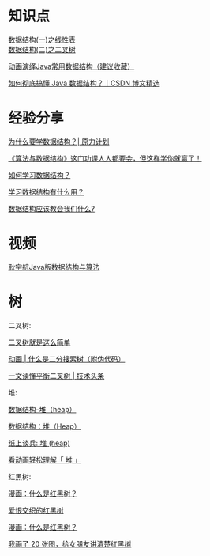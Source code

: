 # 知识点

[数据结构(一)之线性表](https://www.cnblogs.com/chengxiao/p/5979059.html)  
[数据结构(二)之二叉树](https://www.cnblogs.com/chengxiao/p/6395265.html)

[动画演绎Java常用数据结构（建议收藏）](https://mp.weixin.qq.com/s/ECq6Ws7ZyfA06uVkCFig6g)

[如何彻底搞懂 Java 数据结构？｜CSDN 博文精选](https://mp.weixin.qq.com/s/ipy6avfnzIP7R6Qxj1BMpw)

# 经验分享

[为什么要学数据结构？| 原力计划](https://mp.weixin.qq.com/s/qbGBa6pThRkAmkRZ4Lacgg)

[《算法与数据结构》这门功课人人都要会，但这样学你就赢了！](https://www.itcodemonkey.com/article/8344.html)

[如何学习数据结构？](https://www.zhihu.com/question/21318658)

[学习数据结构有什么用？](https://www.zhihu.com/question/29587605/answer/44895115)

[数据结构应该教会我们什么?](https://mp.weixin.qq.com/s/98u1tddCYFNSYARc7duEpQ)

# 视频

[耿宇航Java版数据结构与算法](https://isxxy.com/course/33)

# 树

二叉树:

[二叉树就是这么简单](https://juejin.im/post/5ab5a01d518825555c1d9a24)

[动画 | 什么是二分搜索树（附伪代码）](https://mp.weixin.qq.com/s/0nubI8XPcUJYAaEk-Eomrg)

[一文读懂平衡二叉树 | 技术头条](https://mp.weixin.qq.com/s/AYWe67uhB466GcJoWehx5A)

堆:

[数据结构-堆（heap）](https://blog.csdn.net/juanqinyang/article/details/51418629)

[数据结构：堆（Heap）](https://www.jianshu.com/p/6b526aa481b1)

[纸上谈兵: 堆 (heap)](https://www.cnblogs.com/vamei/archive/2013/03/20/2966612.html)

[看动画轻松理解「 堆 」](https://www.cxyxiaowu.com/1943.html)

红黑树:

[漫画：什么是红黑树？](https://juejin.im/post/5a27c6946fb9a04509096248)

[爱恨交织的红黑树](https://mp.weixin.qq.com/s/oisJz1vz6z3N8G8xyJWI7Q)

[漫画：什么是红黑树？](https://mp.weixin.qq.com/s/E8KTTZHCmr9e0jHO3DosNQ)

[我画了 20 张图，给女朋友讲清楚红黑树](https://mp.weixin.qq.com/s/Un1LuUo4LDQC8Sl-mfg4og)

